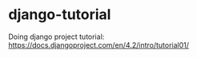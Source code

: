 # django-tutorial
Doing django project tutorial: https://docs.djangoproject.com/en/4.2/intro/tutorial01/
